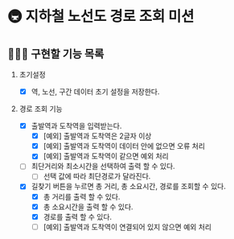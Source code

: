 # 🚇 지하철 노선도 경로 조회 미션

## 👨🏻‍💻 구현할 기능 목록

1. 초기설정

   - [x] 역, 노선, 구간 데이터 초기 설정을 저장한다.

2. 경로 조회 기능

   - [x] 출발역과 도착역을 입력받는다.
     - [x] [예외] 출발역과 도착역은 2글자 이상
     - [x] [예외] 출발역과 도착역이 데이터 안에 없으면 오류 처리
     - [x] [예외] 출발역과 도착역이 같으면 예외 처리
   - [ ] 최단거리와 최소시간을 선택하여 출력 할 수 있다.
     - [ ] 선택 값에 따라 최단경로가 달라진다.
   - [x] 길찾기 버튼을 누르면 총 거리, 총 소요시간, 경로를 조회할 수 있다.
     - [x] 총 거리를 출력 할 수 있다.
     - [x] 총 소요시간을 출력 할 수 있다.
     - [x] 경로를 출력 할 수 있다.
     - [ ] [예외] 출발역과 도착역이 연결되어 있지 않으면 예외 처리
